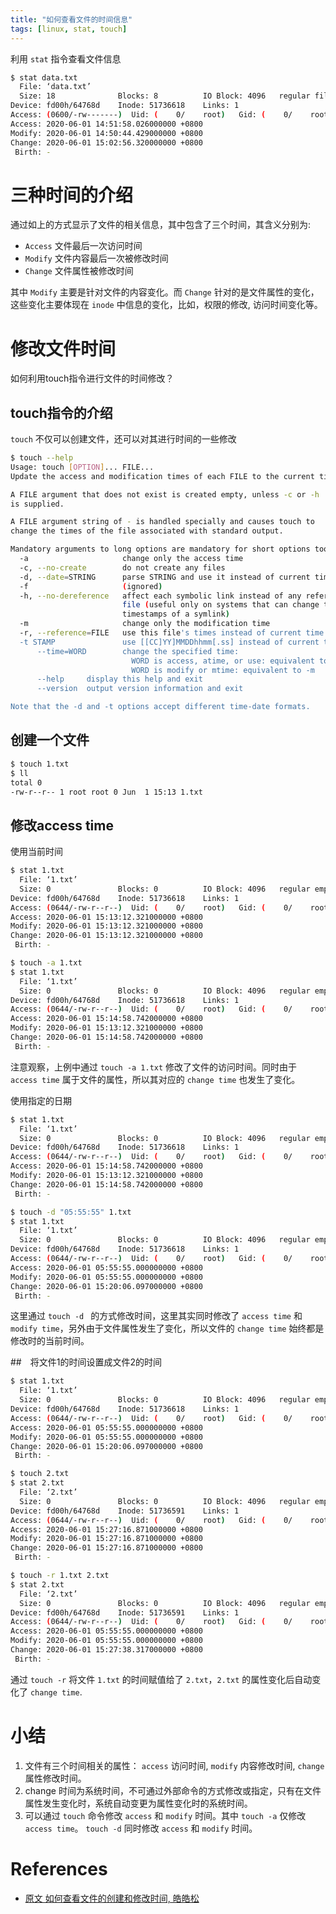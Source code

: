 ```yaml
---
title: "如何查看文件的时间信息"
tags: [linux, stat, touch]
---
```


利用 `stat` 指令查看文件信息

```sh
$ stat data.txt
  File: ‘data.txt’
  Size: 18              Blocks: 8          IO Block: 4096   regular file
Device: fd00h/64768d    Inode: 51736618    Links: 1
Access: (0600/-rw-------)  Uid: (    0/    root)   Gid: (    0/    root)
Access: 2020-06-01 14:51:58.026000000 +0800
Modify: 2020-06-01 14:50:44.429000000 +0800
Change: 2020-06-01 15:02:56.320000000 +0800
 Birth: -
```

# 三种时间的介绍

通过如上的方式显示了文件的相关信息，其中包含了三个时间，其含义分别为:

- `Access` 文件最后一次访问时间
- `Modify` 文件内容最后一次被修改时间
- `Change` 文件属性被修改时间

其中 `Modify` 主要是针对文件的内容变化。而 `Change` 针对的是文件属性的变化，这些变化主要体现在 `inode` 中信息的变化，比如，权限的修改, 访问时间变化等。

# 修改文件时间

如何利用touch指令进行文件的时间修改？

## touch指令的介绍

`touch` 不仅可以创建文件，还可以对其进行时间的一些修改

```sh
$ touch --help
Usage: touch [OPTION]... FILE...
Update the access and modification times of each FILE to the current time.

A FILE argument that does not exist is created empty, unless -c or -h
is supplied.

A FILE argument string of - is handled specially and causes touch to
change the times of the file associated with standard output.

Mandatory arguments to long options are mandatory for short options too.
  -a                     change only the access time
  -c, --no-create        do not create any files
  -d, --date=STRING      parse STRING and use it instead of current time
  -f                     (ignored)
  -h, --no-dereference   affect each symbolic link instead of any referenced
                         file (useful only on systems that can change the
                         timestamps of a symlink)
  -m                     change only the modification time
  -r, --reference=FILE   use this file's times instead of current time
  -t STAMP               use [[CC]YY]MMDDhhmm[.ss] instead of current time
      --time=WORD        change the specified time:
                           WORD is access, atime, or use: equivalent to -a
                           WORD is modify or mtime: equivalent to -m
      --help     display this help and exit
      --version  output version information and exit

Note that the -d and -t options accept different time-date formats.
```

## 创建一个文件

```sh
$ touch 1.txt
$ ll
total 0
-rw-r--r-- 1 root root 0 Jun  1 15:13 1.txt
```

## 修改access time

使用当前时间
```sh
$ stat 1.txt
  File: ‘1.txt’
  Size: 0               Blocks: 0          IO Block: 4096   regular empty file
Device: fd00h/64768d    Inode: 51736618    Links: 1
Access: (0644/-rw-r--r--)  Uid: (    0/    root)   Gid: (    0/    root)
Access: 2020-06-01 15:13:12.321000000 +0800
Modify: 2020-06-01 15:13:12.321000000 +0800
Change: 2020-06-01 15:13:12.321000000 +0800
 Birth: -

$ touch -a 1.txt
$ stat 1.txt
  File: ‘1.txt’
  Size: 0               Blocks: 0          IO Block: 4096   regular empty file
Device: fd00h/64768d    Inode: 51736618    Links: 1
Access: (0644/-rw-r--r--)  Uid: (    0/    root)   Gid: (    0/    root)
Access: 2020-06-01 15:14:58.742000000 +0800
Modify: 2020-06-01 15:13:12.321000000 +0800
Change: 2020-06-01 15:14:58.742000000 +0800
 Birth: -
```

注意观察，上例中通过 `touch -a 1.txt` 修改了文件的访问时间。同时由于 `access time` 属于文件的属性，所以其对应的 `change time` 也发生了变化。

使用指定的日期

```sh
$ stat 1.txt
  File: ‘1.txt’
  Size: 0               Blocks: 0          IO Block: 4096   regular empty file
Device: fd00h/64768d    Inode: 51736618    Links: 1
Access: (0644/-rw-r--r--)  Uid: (    0/    root)   Gid: (    0/    root)
Access: 2020-06-01 15:14:58.742000000 +0800
Modify: 2020-06-01 15:13:12.321000000 +0800
Change: 2020-06-01 15:14:58.742000000 +0800
 Birth: -

$ touch -d "05:55:55" 1.txt
$ stat 1.txt
  File: ‘1.txt’
  Size: 0               Blocks: 0          IO Block: 4096   regular empty file
Device: fd00h/64768d    Inode: 51736618    Links: 1
Access: (0644/-rw-r--r--)  Uid: (    0/    root)   Gid: (    0/    root)
Access: 2020-06-01 05:55:55.000000000 +0800
Modify: 2020-06-01 05:55:55.000000000 +0800
Change: 2020-06-01 15:20:06.097000000 +0800
 Birth: -
```
这里通过 `touch -d ` 的方式修改时间，这里其实同时修改了 `access time` 和 `modify time`，另外由于文件属性发生了变化，所以文件的 `change time` 始终都是修改时的当前时间。

##　将文件1的时间设置成文件2的时间

```sh
$ stat 1.txt
  File: ‘1.txt’
  Size: 0               Blocks: 0          IO Block: 4096   regular empty file
Device: fd00h/64768d    Inode: 51736618    Links: 1
Access: (0644/-rw-r--r--)  Uid: (    0/    root)   Gid: (    0/    root)
Access: 2020-06-01 05:55:55.000000000 +0800
Modify: 2020-06-01 05:55:55.000000000 +0800
Change: 2020-06-01 15:20:06.097000000 +0800
 Birth: -

$ touch 2.txt
$ stat 2.txt
  File: ‘2.txt’
  Size: 0               Blocks: 0          IO Block: 4096   regular empty file
Device: fd00h/64768d    Inode: 51736591    Links: 1
Access: (0644/-rw-r--r--)  Uid: (    0/    root)   Gid: (    0/    root)
Access: 2020-06-01 15:27:16.871000000 +0800
Modify: 2020-06-01 15:27:16.871000000 +0800
Change: 2020-06-01 15:27:16.871000000 +0800
 Birth: -

$ touch -r 1.txt 2.txt
$ stat 2.txt
  File: ‘2.txt’
  Size: 0               Blocks: 0          IO Block: 4096   regular empty file
Device: fd00h/64768d    Inode: 51736591    Links: 1
Access: (0644/-rw-r--r--)  Uid: (    0/    root)   Gid: (    0/    root)
Access: 2020-06-01 05:55:55.000000000 +0800
Modify: 2020-06-01 05:55:55.000000000 +0800
Change: 2020-06-01 15:27:38.317000000 +0800
 Birth: -
```

通过 `touch -r` 将文件 `1.txt` 的时间赋值给了 `2.txt`，`2.txt` 的属性变化后自动变化了 `change time`.

# 小结

1. 文件有三个时间相关的属性： `access` 访问时间, `modify` 内容修改时间, `change` 属性修改时间。
2. change 时间为系统时间，不可通过外部命令的方式修改或指定，只有在文件属性发生变化时，系统自动变更为属性变化时的系统时间。
3. 可以通过 `touch` 命令修改 `access` 和 `modify` 时间。其中 `touch -a` 仅修改 `access time`。 `touch -d` 同时修改 `access` 和 `modify` 时间。

# References

- [原文 如何查看文件的创建和修改时间, 皓皓松](https://blog.csdn.net/qq_31828515/article/details/62886112)
